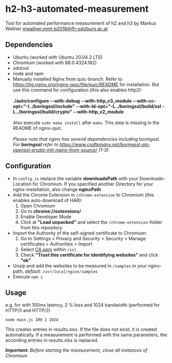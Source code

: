 # h2-h3-automated-measurement
Tool for automated performance measurement of h2 and h3 by Markus Wallner <mwallner.mmt-b2018@fh-salzburg.ac.at>

## Dependencies
* Ubuntu (worked with Ubuntu 20.04.2 LTS)
* Chromium (worked with 88.0.4324.182)
* xdotool
* node and npm
* Manually installed Nginx from quic-branch. Refer to https://hg.nginx.org/nginx-quic/file/quic/README for installation. But use this command for configuration (this also enables http2):<br/><br/>
  __./auto/configure --with-debug --with-http_v3_module --with-cc-opt="-I../boringssl/include" --with-ld-opt="-L../boringssl/build/ssl -L../boringssl/build/crypto" --with-http_v2_module__ <br/><br/>
  Also execute ``sudo make install`` after ``make``. This step is missing in the README of nginx-quic.<br><br>
  _Please note that nginx has several dependencies including boringssl. For __boringssl__ refer to https://www.craftsmany.net/boringssl-als-openssl-ersatz-mit-nginx-from-source/ (1-3)_.

## Configuration
* In ``config.js`` replace the variable __downloadsPath__ with your Downloads-Location for Chromium. If you specified another Directory for your nginx-installation, also change __nginxPath__
* Add the Chrome Extension in ``/chrome-extension`` to Chromium (this enables auto-download of HAR):
  1. Open Chromium
  2. Go to __chrome://extensions/__
  3. Enable Developer Mode
  4. Click at __"Load unpacked"__ and select the ``/chrome-extension``-folder from this repository
* Import the Authority of the self-signed certificate to Chromium:
  1. Go to Settings > Privacy and Security > Security > Manage certificates > Authorities > Import
  2. Select  [CA.pem](./ssl/CA.pem) within ``/ssl``
  3. Check __"Trust this certificate for identifying websites"__ and click __"ok"__
* Unzip and add the websites to be measured in ``/samples`` in your nginx-path, _default: ``/usr/local/nginx/samples``_
* Execute ``npm i``

## Usage
e.g. for with 100ms latency, 2 % loss and 1024 bandwidth (performed for HTTP/3 and HTTP/2)

``node main.js 100 2 1024``

This creates entries in results.xlsx. If the file does not exist, it is created automatically. If a measurement is performed with the same parameters, the according entries in results.xlsx is replaced.

___Important:__ Before starting the measurement, close all instances of Chromium_
